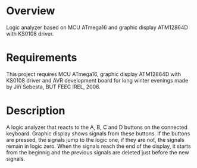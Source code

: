 # Overview
Logic analyzer based on MCU ATmega16 and graphic display ATM12864D with KS0108 driver.
# Requirements
This project requires MCU ATmega16, graphic display ATM12864D with KS0108 driver and AVR development board for long winter evenings made by Jiří Šebesta, BUT FEEC IREL, 2006.
# Description
A logic analyzer that reacts to the A, B, C and D buttons on the connected keyboard. Graphic display shows signals from these buttons. If the buttons are pressed, the signals jump to the logic one, if they are not, the signals remain in logic zero. When the signals reach the end of the display, it starts from the beginnig and the previous signals are deleted just before the new signals.
